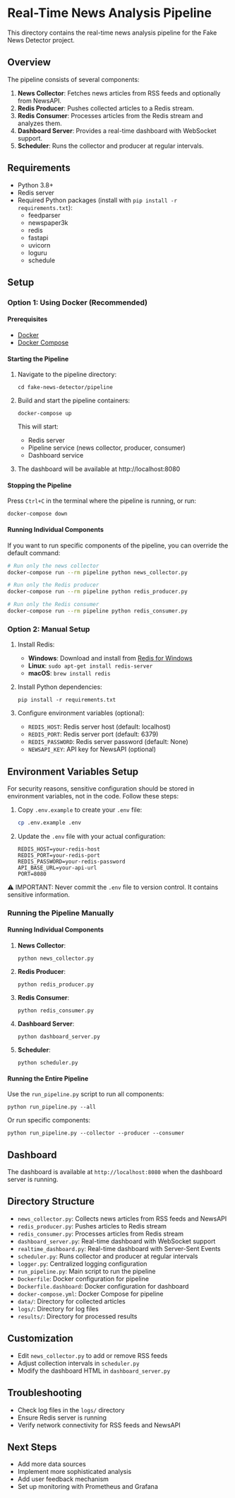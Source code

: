 # Real-Time News Analysis Pipeline

This directory contains the real-time news analysis pipeline for the Fake News Detector project.

## Overview

The pipeline consists of several components:

1. **News Collector**: Fetches news articles from RSS feeds and optionally from NewsAPI.
2. **Redis Producer**: Pushes collected articles to a Redis stream.
3. **Redis Consumer**: Processes articles from the Redis stream and analyzes them.
4. **Dashboard Server**: Provides a real-time dashboard with WebSocket support.
5. **Scheduler**: Runs the collector and producer at regular intervals.

## Requirements

- Python 3.8+
- Redis server
- Required Python packages (install with `pip install -r requirements.txt`):
  - feedparser
  - newspaper3k
  - redis
  - fastapi
  - uvicorn
  - loguru
  - schedule

## Setup

### Option 1: Using Docker (Recommended)

#### Prerequisites

- [Docker](https://docs.docker.com/get-docker/)
- [Docker Compose](https://docs.docker.com/compose/install/)

#### Starting the Pipeline

1. Navigate to the pipeline directory:
   ```
   cd fake-news-detector/pipeline
   ```

2. Build and start the pipeline containers:
   ```
   docker-compose up
   ```

   This will start:
   - Redis server
   - Pipeline service (news collector, producer, consumer)
   - Dashboard service

3. The dashboard will be available at http://localhost:8080

#### Stopping the Pipeline

Press `Ctrl+C` in the terminal where the pipeline is running, or run:
```
docker-compose down
```

#### Running Individual Components

If you want to run specific components of the pipeline, you can override the default command:

```bash
# Run only the news collector
docker-compose run --rm pipeline python news_collector.py

# Run only the Redis producer
docker-compose run --rm pipeline python redis_producer.py

# Run only the Redis consumer
docker-compose run --rm pipeline python redis_consumer.py
```

### Option 2: Manual Setup

1. Install Redis:
   - **Windows**: Download and install from [Redis for Windows](https://github.com/microsoftarchive/redis/releases)
   - **Linux**: `sudo apt-get install redis-server`
   - **macOS**: `brew install redis`

2. Install Python dependencies:
   ```
   pip install -r requirements.txt
   ```

3. Configure environment variables (optional):
   - `REDIS_HOST`: Redis server host (default: localhost)
   - `REDIS_PORT`: Redis server port (default: 6379)
   - `REDIS_PASSWORD`: Redis server password (default: None)
   - `NEWSAPI_KEY`: API key for NewsAPI (optional)

## Environment Variables Setup

For security reasons, sensitive configuration should be stored in environment variables, not in the code. Follow these steps:

1. Copy `.env.example` to create your `.env` file:
   ```bash
   cp .env.example .env
   ```

2. Update the `.env` file with your actual configuration:
   ```
   REDIS_HOST=your-redis-host
   REDIS_PORT=your-redis-port
   REDIS_PASSWORD=your-redis-password
   API_BASE_URL=your-api-url
   PORT=8080
   ```

⚠️ IMPORTANT: Never commit the `.env` file to version control. It contains sensitive information.

### Running the Pipeline Manually

#### Running Individual Components

1. **News Collector**:
   ```
   python news_collector.py
   ```

2. **Redis Producer**:
   ```
   python redis_producer.py
   ```

3. **Redis Consumer**:
   ```
   python redis_consumer.py
   ```

4. **Dashboard Server**:
   ```
   python dashboard_server.py
   ```

5. **Scheduler**:
   ```
   python scheduler.py
   ```

#### Running the Entire Pipeline

Use the `run_pipeline.py` script to run all components:

```
python run_pipeline.py --all
```

Or run specific components:

```
python run_pipeline.py --collector --producer --consumer
```

## Dashboard

The dashboard is available at `http://localhost:8080` when the dashboard server is running.

## Directory Structure

- `news_collector.py`: Collects news articles from RSS feeds and NewsAPI
- `redis_producer.py`: Pushes articles to Redis stream
- `redis_consumer.py`: Processes articles from Redis stream
- `dashboard_server.py`: Real-time dashboard with WebSocket support
- `realtime_dashboard.py`: Real-time dashboard with Server-Sent Events
- `scheduler.py`: Runs collector and producer at regular intervals
- `logger.py`: Centralized logging configuration
- `run_pipeline.py`: Main script to run the pipeline
- `Dockerfile`: Docker configuration for pipeline
- `Dockerfile.dashboard`: Docker configuration for dashboard
- `docker-compose.yml`: Docker Compose for pipeline
- `data/`: Directory for collected articles
- `logs/`: Directory for log files
- `results/`: Directory for processed results

## Customization

- Edit `news_collector.py` to add or remove RSS feeds
- Adjust collection intervals in `scheduler.py`
- Modify the dashboard HTML in `dashboard_server.py`

## Troubleshooting

- Check log files in the `logs/` directory
- Ensure Redis server is running
- Verify network connectivity for RSS feeds and NewsAPI

## Next Steps

- Add more data sources
- Implement more sophisticated analysis
- Add user feedback mechanism
- Set up monitoring with Prometheus and Grafana
